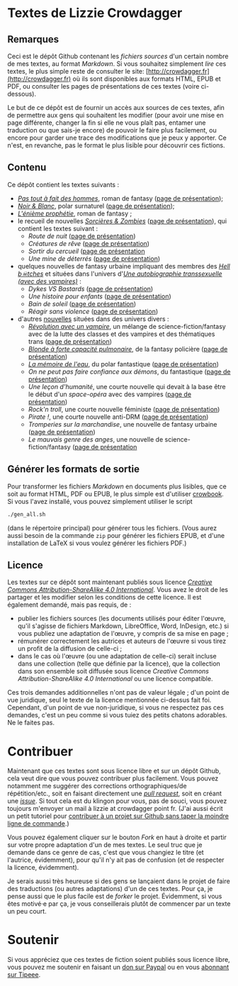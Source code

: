 Textes de Lizzie Crowdagger 
===========================

Remarques
---------

Ceci est le dépôt Github contenant les *fichiers sources* d'un
certain nombre de mes textes, au format
*Markdown*. Si vous souhaitez simplement *lire* ces textes, le plus
simple reste de consulter le site:
[http://crowdagger.fr](http://crowdagger.fr) où ils sont disponibles
aux formats HTML, EPUB et PDF, ou consulter les pages de présentations de ces textes (voire ci-dessous).

Le but de ce dépôt est de fournir un accès aux sources de ces
textes, afin de permettre aux gens qui souhaitent les modifier
(pour avoir une mise en page différente, changer la fin si elle ne
vous plaît pas, entamer une traduction ou que sais-je encore) de
pouvoir le faire plus facilement, ou encore pour garder une trace des
modifications que je peux y apporter. Ce n'est, en revanche, pas le
format le plus lisible pour découvrir ces fictions.

Contenu 
-------

Ce dépôt contient les textes suivants :

* [*Pas tout à fait des hommes*](ptafdh/), roman de fantasy ([page de présentation](http://crowdagger.fr/index.php?post/2010/08/12/Pas-tout-%C3%A0-fait-des-hommes));
* [*Noir & Blanc*](blanc-noir/), polar surnaturel ([page de présentation](http://crowdagger.fr/index.php?post/2010/11/30/Noir-Blanc));
* [*L'énième prophétie*](enieme_prophetie/), roman de fantasy ;
* le recueil de nouvelles
  [*Sorcières & Zombies*](recueils/sorcieres_zombies/) ([page de présentation](http://crowdagger.fr/index.php?post/2013/09/16/Sorci%C3%A8res-Zombies)), qui contient les
  textes suivant :
  * *Route de nuit* ([page de présentation](http://crowdagger.fr/index.php?post/2012/05/10/Route-de-nuit))
  * *Créatures de rêve* ([page de présentation](http://crowdagger.fr/index.php?post/2010/02/19/Cr%C3%A9atures-de-r%C3%AAve))
  * *Sortir du cercueil* ([page de présentation](http://crowdagger.fr/index.php?post/2010/06/11/Sortir-du-cercueil])
  * *Une mine de déterrés* ([page de présentation](http://crowdagger.fr/index.php?post/2013/11/25/Une-mine-de-d%C3%A9terr%C3%A9s))
* quelques nouvelles de fantasy urbaine impliquant des membres des
[*Hell b☠tches*](hell_butches/) et situées dans l'univers
d'[*Une autobiographie transsexuelle (avec des vampires)*](http://crowdagger.fr/index.php?post/2011/10/16/Une-autobiographie-transsexuelle-%28avec-des-vampires%29) :
  * *Dykes VS Bastards* ([page de présentation](http://crowdagger.fr/index.php?post/2016/09/19/Hell-B%E2%98%A0tches-%3A-Dykes-VS-Bastards))
  * *Une histoire pour enfants* ([page de présentation](http://crowdagger.fr/index.php?post/2016/09/19/Hell-B%E2%98%A0tches-%3A-Une-histoire-pour-enfants))
  * *Bain de soleil* ([page de présentation](http://crowdagger.fr/index.php?post/2011/12/22/Hell-B%E2%98%A0tches-%3A-Bain-de-soleil))
  * *Réagir sans violence* ([page de présentation](http://crowdagger.fr/index.php?post/2012/04/08/Hell-B%E2%98%A0tches-%3A-R%C3%A9agir-sans-violence))
* d'autres [nouvelles](nouvelles/) situées dans des univers divers :
  * [*Révolution avec un vampire*](nouvelles/revolution/), un mélange
    de science-fiction/fantasy avec de la lutte des classes et des
    vampires et des thématiques trans ([page de présentation](http://crowdagger.fr/index.php?post/2011/01/01/R%C3%A9volution-avec-un-vampire))
  * [*Blonde à forte capacité pulmonaire*](nouvelles/pulmonaire/), de
    la fantasy policière ([page de présentation](http://crowdagger.fr/index.php?post/2015/09/17/Blonde-%C3%A0-forte-capacit%C3%A9-pulmonaire))
  * [*La mémoire de l'eau*](nouvelles/memoire/), du polar fantastique ([page de présentation](http://crowdagger.fr/index.php?post/2015/02/28/La-m%C3%A9moire-de-l-eau))
  * *On ne peut pas faire confiance aux démons*, du fantastique ([page de présentation](http://crowdagger.fr/index.php?post/2012/01/19/On-ne-peut-pas-faire-confiance-aux-d%C3%A9mons))
  * *Une leçon d'humanité*, une courte nouvelle qui devait à la base
    être le début d'un *space-opéra* avec des vampires ([page de présentation](http://crowdagger.fr/index.php?post/2013/02/17/Une-le%C3%A7on-d-humanit%C3%A9))
  * *Rock'n troll*, une courte nouvelle féministe ([page de présentation](http://crowdagger.fr/index.php?post/2016/09/20/Rock-n-troll))
  * *Pirate !*, une courte nouvelle anti-DRM ([page de présentation](http://crowdagger.fr/blog/index.php?post/2016/04/23/Pirate-%21))
  * *Tromperies sur la marchandise*, une nouvelle de fantasy urbaine ([page de présentation](http://crowdagger.fr/index.php?post/2016/12/11/Tromperies-sur-la-marchandise))
  * *Le mauvais genre des anges*, une nouvelle de science-fiction/fantasy ([page de présentation](http://crowdagger.fr/index.php?post/2016/11/08/Le-mauvais-genre-des-anges)

Générer les formats de sortie
-----------------------------

Pour transformer les fichiers *Markdown* en documents plus lisibles,
que ce soit au format HTML, PDF ou EPUB, le plus simple est d'utiliser
[crowbook](https://github.com/lise-henry/crowbook). Si vous l'avez installé, vous pouvez simplement utiliser le script 

```bash
./gen_all.sh
```

(dans le répertoire principal) pour générer tous les fichiers. (Vous aurez aussi besoin de la commande `zip` pour générer les fichiers EPUB, et d'une installation de LaTeX si vous voulez générer les fichiers PDF.)

Licence 
--------

Les textes sur ce dépôt sont maintenant publiés sous licence [*Creative Commons
Attribution-ShareAlike 4.0 International*](https://creativecommons.org/licenses/by-sa/4.0/). Vous
avez le droit de les partager et les modifier selon les conditions de cette licence. Il est également demandé, mais pas requis, de : 

* publier les fichiers sources (les documents utilisés pour éditer
  l'œuvre, qu'il s'agisse de fichiers Markdown, LibreOffice, Word,
  InDesign, etc.) si vous publiez une adaptation de l'œuvre, y compris
  de sa mise en page ; 
* rémunérer correctement les autrices et auteurs de l'œuvre si vous
  tirez un profit de la diffusion de celle-ci ; 
* dans le cas où l'œuvre (ou une adaptation de celle-ci) serait
  incluse dans une collection (telle que définie par la licence), que
  la collection dans son ensemble soit diffusée sous licence
  *Creative Commons Attribution-ShareAlike 4.0 International* ou une
  licence compatible. 

Ces trois demandes additionnelles n'ont pas de valeur légale ; d'un
point de vue juridique, seul le texte de la licence mentionnée
ci-dessus fait foi. Cependant, d'un point de vue non-juridique, si
vous ne respectez pas ces demandes, c'est un peu comme si vous tuiez
des petits chatons adorables. Ne le faites pas.

Contribuer 
==========

Maintenant que ces textes sont sous licence libre et sur un dépôt
Github, cela veut dire que vous pouvez contribuer plus
facilement. Vous pouvez notamment me suggérer des corrections
orthographiques/de répétition/etc., soit en faisant directement une
[*pull request*](https://github.com/Crowdagger/textes/pulls), soit en
créant une [*issue*](https://github.com/Crowdagger/textes/issues). Si
tout cela est du klingon pour vous, pas de souci, vous pouvez toujours
m'envoyer un mail à lizzie at crowdagger point fr. (J'ai aussi écrit un petit tutoriel pour [contribuer à un projet sur Github sans taper la moindre ligne de commande](http://crowdagger.fr/blog/index.php?post/2017/03/22/Tutoriel-%3A-contribuer-%C3%A0-un-projet-sur-Github).)

Vous pouvez également cliquer sur le bouton *Fork* en haut à droite et
partir sur votre propre adaptation d'un de mes textes. Le seul truc
que je demande dans ce genre de cas, c'est que vous changiez le titre
(et l'autrice, évidemment), pour qu'il n'y ait pas de confusion (et de
respecter la licence, évidemment).

Je serais aussi très heureuse si des gens se lançaient dans le projet
de faire des traductions (ou autres adaptations) d'un de ces
textes. Pour ça, je pense aussi que le plus facile est de *forker* le
projet. Évidemment, si vous êtes motivé·e par ça, je vous
conseillerais plutôt de commencer par un texte un peu court.



Soutenir
==========

Si vous appréciez que ces textes de fiction soient publiés sous licence libre, vous pouvez me soutenir en faisant un [don sur Paypal](https://www.paypal.me/crowdagger) ou en vous [abonnant sur Tipeee](https://www.tipeee.com/lizzie-crowdagger).


